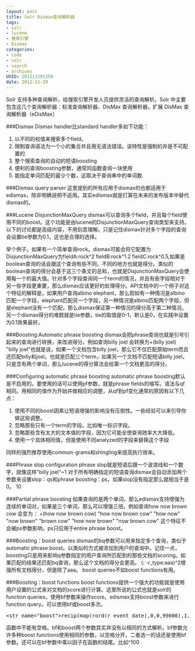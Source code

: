 ```yaml
---
layout: post
title: Solr Dismax查询解析器
tags: 
- solr
- lucene
- 搜索引擎
- Dismax
categories:
- code
- solr
- search
- archives
UUID: 201211291350
date: 2012-11-29
---
```


Solr 支持多种查询解析，给搜索引擎开发人员提供灵活的查询解析。Solr 中主要包含这几个查询解析器：标准查询解析器、DisMax 查询解析器，扩展 DisMax 查询解析器（eDisMax）

###Dismax
Dismax handler比standard handler多如下功能：
<ol>
<li>以不同的权值来搜索多个field。 </li>
<li>限制查询语法为一个小的集合并且用无语法错误。该特性是强制的并是不可配置的 </li>
<li>整个搜索查询的自动的短语boosting </li>
<li>便利的查询boosting参数，通常同函数查询一块使用 </li>
<li>能指定单词匹配的最少个数，这取决于查询串中的单词数.</li>
</ol>

###Dismax query parser
这里提到的所有应用于dismax的也都适用于edismax，除非明确说明不适用。其实edismax就是打算在未来的发布版本中替代dismax的。

###Lucene DisjunctionMaxQuery
dismax可以查询多个field，并且每个field使用不同的boost。这个功能是由lucene的DisjunctionMaxQuery查询类型来支持。以下的讨论都是高级内容，不用刻意理解。只是记住dismax针对多个字段的查询会设置tie参数为0.1，这也是合理的选择。

举个例子。如果有一个简单查询rock。dismax可能会将它配置为DisjunctionMaxQuery为fieldA:rock^2 fieldB:rock^1.2 fieldC:rock^0.5,如果是boolean查询的话会跟这个查询有些不同，不同的地方也就是得分。类似的boolean查询的得分会基于这三个条文的总和，也就是DisjunctionMaxQuery会使用每一个的最大值。针对多个字段查询同一个term的情况，并且有些字段相对于另一些字段更重要，那么dismax应该更好的处理得分。API文档中的一个例子对这个特征的解释是，如果用户查询albino elephant，那么假如有一种情况是albino匹配一个字段，elephant匹配另一个字段，另一种情况是albino匹配两个字段，但是elephant没有一个匹配，那么dismax保证第一种情况的得分高于第二种情况。
另一个dismax得分的难题就是tie参数，tie的取值是0-1，默认是0，在实践中设置为0.1效果最好。

###Boosting:Automatic phrase boosting
dismax会把phrase查询也就是引号引起来的查询进行转换，来改进得分。例如查询billy joel 会转换为+(billy joel) "billy joel"也就是说，如果一个文档包含billy joel，那么它不仅匹配原始term而且还匹配billy和joel，也就是匹配三个term，如果另一个文档不匹配短语billy joel，只是含有两个单词，那么lucene的得分算法会给第一个文档更高的得分。

###Configuring automatic phrase boosting
automatic phrase boosting默认是不启用的。要使用的话可以使用pf参数，就是phrase fields的缩写。语法与qf相同。用相同的值作为开始并做相应的调整，从qf到pf变化通常的原因有以下几点：
<ol>
<li>使用不同的boost因素让短语增强的影响没有压倒性。一些经验可以来引导你做这些调整。</li>
<li>忽略那些只有一个term的字段。比如唯一标识字段。</li>
<li>忽略那些含有太大的文本值的字段，因为它可能全使查询效率大大降低。</li>
<li>使用一个具体相同值，但是使用不同analyzed的字段来替换这个字段</li>
</ol>
同样的强烈推荐使用common-grams和shingling来提高执行效率。

###Phrase slop configuration
phrase slop就是短语后跟一个波浪线和一个数字，就像这样"billy joel"~1
对于所有明确指定的短语查询dismax会自动添加两个参数来设置slop：qs和phrase boosting：ps，如果slop没有指定那么就相当于是0。
<str name="qs">1</str><str name="ps">0</str>

###Partial phrase boosting
如果查询的是两个单词，那么edismax支持增强为连续的单词对，如果是三个单词，那么可以增强三倍。例如查询how now brown cow
会变为：
+(how now brown cow) "how now brown cow" "how now" "now brown" "brown cow" "how now brown" "now brown cow"
这个特征不会被ps参数影响，ps只应用于entire phrase boost。

###Boosting：boost queries
dismax的bq参数可以用来指定多个查询，类似于automatic phrase boost。以类似的方式被添加到用户的查询中。记住一点，boosting只是用来影响q参数指定的用户查询所匹配到的那些文档的scoring。如果匹配的结果还匹配bq查询，那么这个文档的得分会更高。
(*:* -r_type:aaa)^2增强所有文档得分，但是除了aaa。
boost queries不如boost functions有用。

###Boosting：boost functions
boost functions提供一个强大的功能就是使用用户设置的公式来对文档的score进行计算。这里所说的公式也就是solr的function queries，使用bf参数来操作score。edismax支持boost参数来进行function query。可以使用bf或boost多次。
<pre id="wiki">
&lt;str name="boost"&gt;recip(map(rord(r_event_date),0,0,99000),1,95000,95000)&lt;/str&gt;
</pre>
函数中不能有空格。bf和boost两个参数其实并没有以相同的方式解析。bf参数允许多种boost functions使用相同的参数，以空格分开，二者选一的话还是使用bf参数。还可以在bf参数中乘以因子在函数的结尾。比如^100
